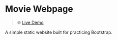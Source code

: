 # Movie Webpage

> 🌐 [Live Demo](https://dtdev-hub.github.io/movie-simple-webpage/)

A simple static website built for practicing Bootstrap.
